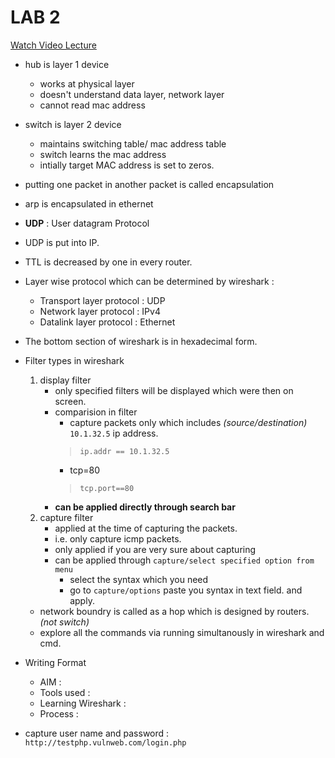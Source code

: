 # LAB 2

[Watch Video Lecture](https://youtu.be/cBxnASJ7ViI)

- hub is layer 1 device 
	- works at physical layer
	- doesn't understand data layer, network layer
	- cannot read mac address
- switch is layer 2 device
	- maintains switching table/ mac address table 
	- switch learns the mac address 
	- intially target MAC address is set to zeros.
	
- putting one packet in another packet is called encapsulation
- arp is encapsulated in ethernet
- **UDP** : User datagram Protocol
- UDP is put into IP.
- TTL is decreased by one in every router.

- Layer wise protocol which can be determined by wireshark : 
	- Transport layer protocol : UDP
	- Network layer protocol : IPv4
	- Datalink layer protocol : Ethernet 
	
- The bottom section of wireshark is in hexadecimal form.

- Filter types in wireshark 
	1. display filter
		- only specified filters will be displayed which were then on screen.
		- comparision in filter
			- capture packets only which includes *(source/destination)* `10.1.32.5` ip address.
			> `ip.addr == 10.1.32.5`
			- tcp=80
			> `tcp.port==80`
		- **can be applied directly through search bar**
	2. capture filter
		- applied at the time of capturing the packets.
		- i.e. only capture icmp packets.
		- only applied if you are very sure about capturing
 		- can be applied through `capture/select specified option from menu`
			- select the syntax which you need
			- go to `capture/options` paste you syntax in text field. and apply.
			
	- network boundry is called as a hop which is designed by routers. *(not switch)*
	- explore all the commands via running simultanously in wireshark and cmd.
	
- Writing Format
	- AIM :
	- Tools used : 
	- Learning Wireshark :
	- Process : 

- capture user name and password : `http://testphp.vulnweb.com/login.php`